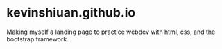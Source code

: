 # kevinshiuan.github.io
Making myself a landing page to practice webdev with html, css, and the bootstrap framework.
